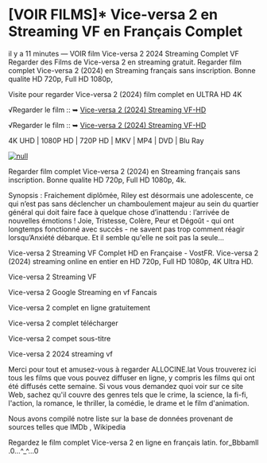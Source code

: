 # [VOIR FILMS]* Vice-versa 2 en Streaming VF en Français Complet

il y a 11 minutes — VOIR film Vice-versa 2 2024 Streaming Complet VF Regarder des Films de Vice-versa 2 en streaming gratuit. Regarder film complet Vice-versa 2 (2024) en Streaming français sans inscription. Bonne qualite HD 720p, Full HD 1080p,

Visite pour regarder Vice-versa 2 (2024) film complet en ULTRA HD 4K

√Regarder le film :: ➥ [Vice-versa 2 (2024) Streaming VF-HD](https://maxstream-best.blogspot.com/2024/07/vice-versa-2-vf.html)

√Regarder le film :: ➥ [Vice-versa 2 (2024) Streaming VF-HD](https://maxstream-best.blogspot.com/2024/07/vice-versa-2-vf.html)

4K UHD | 1080P HD | 720P HD | MKV | MP4 | DVD | Blu Ray

[![null](https://static.wixstatic.com/media/855a25_043b5abeb4ae4d35ac003198e7fe56ed~mv2.gif)](https://maxstream-best.blogspot.com/2024/07/vice-versa-2-vf.html)


Regarder film complet Vice-versa 2 (2024) en Streaming français sans inscription. Bonne qualite HD 720p, Full HD 1080p, 4k.

Synopsis : Fraichement diplômée, Riley est désormais une adolescente, ce qui n’est pas sans déclencher un chamboulement majeur au sein du quartier général qui doit faire face à quelque chose d’inattendu : l’arrivée de nouvelles émotions ! Joie, Tristesse, Colère, Peur et Dégoût - qui ont longtemps fonctionné avec succès - ne savent pas trop comment réagir lorsqu’Anxiété débarque. Et il semble qu'elle ne soit pas la seule...

Vice-versa 2 Streaming VF Complet HD en Française - VostFR. Vice-versa 2 (2024) streaming online en entier en HD 720p, Full HD 1080p, 4K Ultra HD.

Vice-versa 2 Streaming VF

Vice-versa 2 Google Streaming en vf Fancais

Vice-versa 2 complet en ligne gratuitement

Vice-versa 2 complet télécharger

Vice-versa 2 compet sous-titre

Vice-versa 2 2024 streaming vf

Merci pour tout et amusez-vous à regarder ALLOCINE.lat Vous trouverez ici tous les films que vous pouvez diffuser en ligne, y compris les films qui ont été diffusés cette semaine. Si vous vous demandez quoi voir sur ce site Web, sachez qu'il couvre des genres tels que le crime, la science, la fi-fi, l'action, la romance, le thriller, la comédie, le drame et le film d'animation.

Nous avons compilé notre liste sur la base de données provenant de sources telles que IMDb , Wikipedia

Regardez le film complet Vice-versa 2 en ligne en français latin. for_Bbbamll .0...^_^...0
